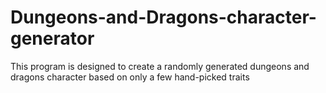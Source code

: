 # Dungeons-and-Dragons-character-generator
This program is designed to create a randomly generated dungeons and dragons character based on only a few hand-picked traits
